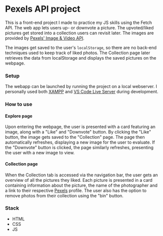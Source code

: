 # Pexels API project
This is a front-end project I made to practice my JS skills using the Fetch API. The web app lets users up- or downvote a picture. The upvoted/liked pictures get stored into a collection users can revisit later. The images are provided by [Pexels' Image & Video API](https://www.pexels.com/api/).

The images get saved to the user's `localStorage`, so there are no back-end techniques used to keep track of liked photos. The Collection page later retrieves the data from localStorage and displays the saved pictures on the webpage.

### Setup
The webapp can be launched by running the project on a local webserver. I personally used both [XAMPP](https://www.apachefriends.org/) and [VS Code Live Server](https://ritwickdey.github.io/vscode-live-server/) during development. 

### How to use
#### Explore page
Upon entering the webpage, the user is presented with a card featuring an image, along with a "Like" and "Downvote" button. By clicking the "Like" button, the image gets saved to the "Collection" page. The page then automatically refreshes, displaying a new image for the user to evaluate. If the "Downvote" button is clicked, the page similarly refreshes, presenting the user with a new image to view.

#### Collection page
When the Collection tab is accessed via the navigation bar, the user gets an overview of all the pictures they liked. Each picture is presented in a card containing information about the picture, the name of the photographer and a link to their respective [Pexels](https://www.pexels.com/) profile. The user also has the option to remove photos from their collection using the "bin" button. 

### Stack
- HTML
- CSS
- JS
